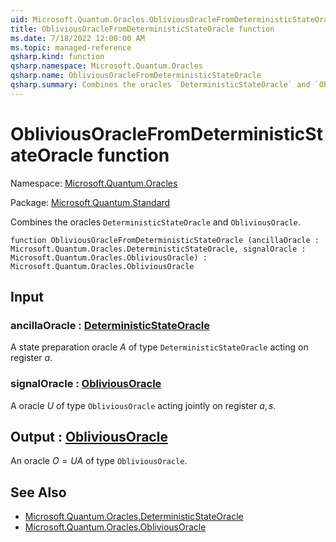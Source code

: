 ```yaml
---
uid: Microsoft.Quantum.Oracles.ObliviousOracleFromDeterministicStateOracle
title: ObliviousOracleFromDeterministicStateOracle function
ms.date: 7/18/2022 12:00:00 AM
ms.topic: managed-reference
qsharp.kind: function
qsharp.namespace: Microsoft.Quantum.Oracles
qsharp.name: ObliviousOracleFromDeterministicStateOracle
qsharp.summary: Combines the oracles `DeterministicStateOracle` and `ObliviousOracle`.
---
```


# ObliviousOracleFromDeterministicStateOracle function

Namespace: [Microsoft.Quantum.Oracles](xref:Microsoft.Quantum.Oracles)

Package: [Microsoft.Quantum.Standard](https://nuget.org/packages/Microsoft.Quantum.Standard)


Combines the oracles `DeterministicStateOracle` and `ObliviousOracle`.

```qsharp
function ObliviousOracleFromDeterministicStateOracle (ancillaOracle : Microsoft.Quantum.Oracles.DeterministicStateOracle, signalOracle : Microsoft.Quantum.Oracles.ObliviousOracle) : Microsoft.Quantum.Oracles.ObliviousOracle
```


## Input

### ancillaOracle : [DeterministicStateOracle](xref:Microsoft.Quantum.Oracles.DeterministicStateOracle)

A state preparation oracle $A$ of type `DeterministicStateOracle` acting on register $a$.


### signalOracle : [ObliviousOracle](xref:Microsoft.Quantum.Oracles.ObliviousOracle)

A oracle $U$ of type `ObliviousOracle` acting jointly on register $a,s$.



## Output : [ObliviousOracle](xref:Microsoft.Quantum.Oracles.ObliviousOracle)

An oracle $O=UA$ of type `ObliviousOracle`.

## See Also

- [Microsoft.Quantum.Oracles.DeterministicStateOracle](xref:Microsoft.Quantum.Oracles.DeterministicStateOracle)
- [Microsoft.Quantum.Oracles.ObliviousOracle](xref:Microsoft.Quantum.Oracles.ObliviousOracle)